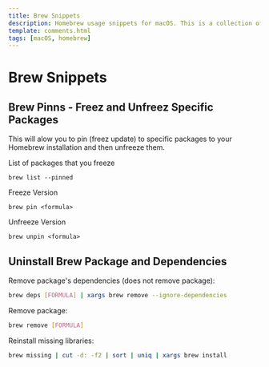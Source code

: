 ```yaml
---
title: Brew Snippets
description: Homebrew usage snippets for macOS. This is a collection of snippets that I use to install and manage homebrew packages.
template: comments.html
tags: [macOS, homebrew]
---
```


# Brew Snippets

## Brew Pinns - Freez and Unfreez Specific Packages

This will alow you to pin (freez update) to specific packages to your Homebrew installation and then unfreeze them.

List of packages that you freeze

```shell
brew list --pinned
```

Freeze Version

```shell
brew pin <formula>
```

Unfreeze Version

```shell
brew unpin <formula>
```

## Uninstall Brew Package and Dependencies

Remove package's dependencies (does not remove package):

```bash
brew deps [FORMULA] | xargs brew remove --ignore-dependencies
```

Remove package:

```bash
brew remove [FORMULA]
```

Reinstall missing libraries:

```bash
brew missing | cut -d: -f2 | sort | uniq | xargs brew install
```
